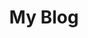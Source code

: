 ---
layout: blog-index
title: My Blog
description: Test page
categories: blog
permanlink: /:categories
---